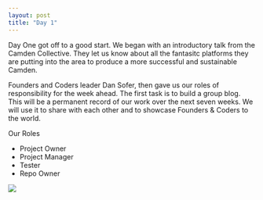```yaml
---
layout: post
title: "Day 1"
---
```


Day One got off to a good start. We began with an introductory talk from the Camden Collective. They let us know about all the fantasitc platforms they are putting into the area to produce a more successful and sustainable Camden.

Founders and Coders leader Dan Sofer, then gave us our roles of responsibility for the week ahead. The first task is to build a group blog. This will be a permanent record of our work over the next seven weeks. We will use it to share with each other and to showcase Founders & Coders to the world.

Our Roles

* Project Owner
* Project Manager
* Tester
* Repo Owner


<div id="blogimages">
   <img src="https://pbs.twimg.com/media/Bxk_-SgCEAAIhgQ.jpg"/>
</div>
